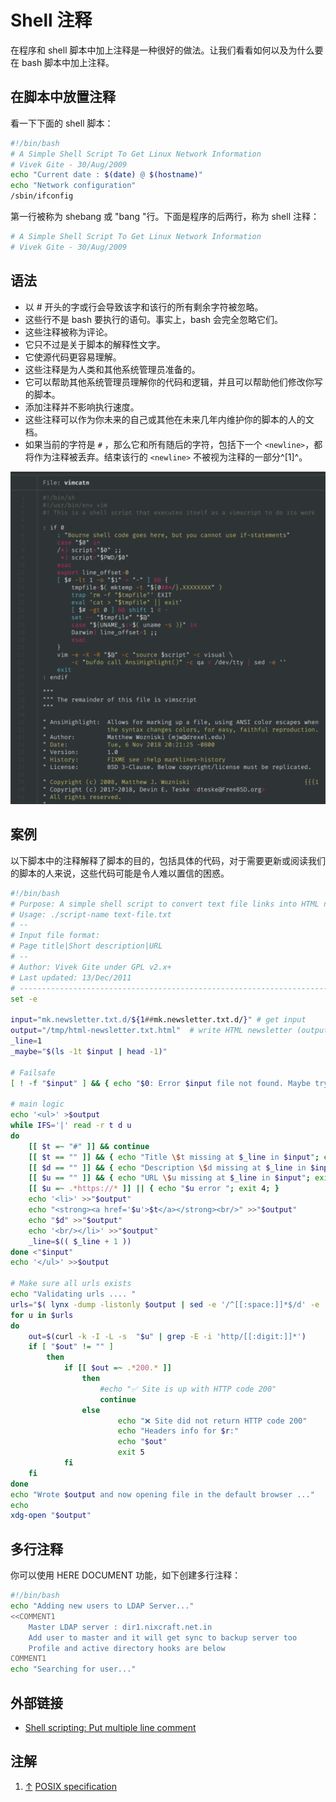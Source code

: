 # Shell 注释

在程序和 shell 脚本中加上注释是一种很好的做法。让我们看看如何以及为什么要在 bash 脚本中加上注释。

## 在脚本中放置注释

看一下下面的 shell 脚本：

``` bash
#!/bin/bash
# A Simple Shell Script To Get Linux Network Information
# Vivek Gite - 30/Aug/2009
echo "Current date : $(date) @ $(hostname)"
echo "Network configuration"
/sbin/ifconfig
```

第一行被称为 shebang 或 "bang "行。下面是程序的后两行，称为 shell 注释：

``` bash
# A Simple Shell Script To Get Linux Network Information
# Vivek Gite - 30/Aug/2009
```

## 语法

- 以 # 开头的字或行会导致该字和该行的所有剩余字符被忽略。
- 这些行不是 bash 要执行的语句。事实上，bash 会完全忽略它们。
- 这些注释被称为评论。
- 它只不过是关于脚本的解释性文字。
- 它使源代码更容易理解。
- 这些注释是为人类和其他系统管理员准备的。
- 它可以帮助其他系统管理员理解你的代码和逻辑，并且可以帮助他们修改你写的脚本。
- 添加注释并不影响执行速度。
- 这些注释可以作为你未来的自己或其他在未来几年内维护你的脚本的人的文档。
- 如果当前的字符是 `#` ，那么它和所有随后的字符，包括下一个 `<newline>`，都将作为注释被丢弃。结束该行的 `<newline>` 不被视为注释的一部分^[1]^。

![File:Bash shell script comment examples.png](https://raw.githubusercontent.com/wmlcry/my_images/main/img/202304092130141.png)

## 案例

以下脚本中的注释解释了脚本的目的，包括具体的代码，对于需要更新或阅读我们的脚本的人来说，这些代码可能是令人难以置信的困惑。

``` bash
#!/bin/bash
# Purpose: A simple shell script to convert text file links into HTML newsletter
# Usage: ./script-name text-file.txt
# --
# Input file format:
# Page title|Short description|URL
# --
# Author: Vivek Gite under GPL v2.x+
# Last updated: 13/Dec/2011
# --------------------------------------------------------------------------------
set -e

input="mk.newsletter.txt.d/${1##mk.newsletter.txt.d/}" # get input
output="/tmp/html-newsletter.txt.html"  # write HTML newsletter (output)  
_line=1
_maybe="$(ls -1t $input | head -1)"

# Failsafe
[ ! -f "$input" ] && { echo "$0: Error $input file not found. Maybe try:"; echo "$0 $_maybe"  ; exit 1; }

# main logic 
echo '<ul>' >$output
while IFS='|' read -r t d u
do
	[[ $t =~ "#" ]] && continue
	[[ $t == "" ]] && { echo "Title \$t missing at $_line in $input"; exit 1; }
	[[ $d == "" ]] && { echo "Description \$d missing at $_line in $input"; exit 2; }
	[[ $u == "" ]] && { echo "URL \$u missing at $_line in $input"; exit 3; }
	[[ $u =~ .*https://* ]] || { echo "$u error "; exit 4; }
	echo '<li>' >>"$output"
	echo "<strong><a href='$u'>$t</a></strong><br/>" >>"$output"
	echo "$d" >>"$output"
	echo '<br/></li>' >>"$output"
	_line=$(( $_line + 1 ))
done <"$input"
echo '</ul>' >>$output

# Make sure all urls exists 
echo "Validating urls .... "
urls="$( lynx -dump -listonly $output | sed -e '/^[[:space:]]*$/d' -e 's/^.*[[:digit:]]\. //g' -e '/^References/d' )"
for u in $urls
do
	out=$(curl -k -I -L -s  "$u" | grep -E -i 'http/[[:digit:]]*')
	if [ "$out" != "" ]
		then
			if [[ $out =~ .*200.* ]]
				then
					#echo "✅ Site is up with HTTP code 200"
					continue 
				else
						echo "❌ Site did not return HTTP code 200"
						echo "Headers info for $r:"
						echo "$out"
						exit 5
			fi
	fi
done
echo "Wrote $output and now opening file in the default browser ..."
echo 
xdg-open "$output"
```

## 多行注释

你可以使用 HERE DOCUMENT 功能，如下创建多行注释：

``` bash
#!/bin/bash
echo "Adding new users to LDAP Server..."
<<COMMENT1
    Master LDAP server : dir1.nixcraft.net.in 
    Add user to master and it will get sync to backup server too
    Profile and active directory hooks are below
COMMENT1
echo "Searching for user..."

```

## 外部链接

- [Shell scripting: Put multiple line comment](https://www.cyberciti.biz/faq/bash-comment-out-multiple-line-code/)

## 注解

1. [↑](https://bash.cyberciti.biz/guide/Shell_Comments#cite_ref-1) [POSIX specification](https://pubs.opengroup.org/onlinepubs/9699919799/utilities/V3_chap02.html#tag_18_03)